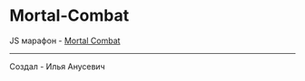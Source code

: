# Mortal-Combat
JS марафон - [Mortal Combat](https://ilya-grin.github.io/Mortal-Combat/)
_____
Создал - Илья Анусевич
